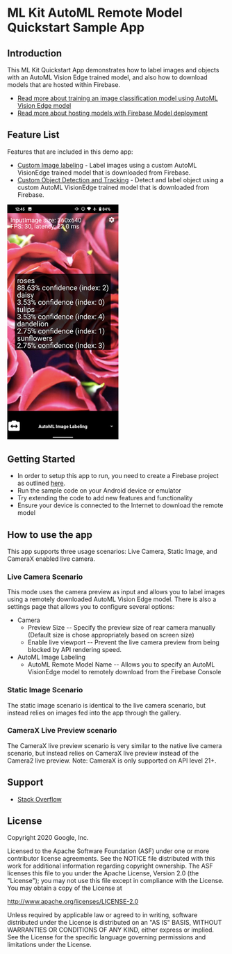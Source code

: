 # ML Kit AutoML Remote Model Quickstart Sample App

## Introduction

This ML Kit Quickstart App demonstrates how to label images and objects with an AutoML Vision Edge trained model, and also how to download models that are hosted within Firebase.
* [Read more about training an image classification model using AutoML Vision Edge model](https://firebase.google.com/docs/ml/automl-image-labeling)
* [Read more about hosting models with Firebase Model deployment](https://firebase.google.com/docs/ml/manage-hosted-models)

## Feature List
Features that are included in this demo app:
* [Custom Image labeling](https://developers.google.com/ml-kit/vision/image-labeling/custom-models/android) - Label images using a custom AutoML VisionEdge trained model that is downloaded from Firebase.
* [Custom Object Detection and Tracking](https://developers.google.com/ml-kit/vision/object-detection/custom-models/android) - Detect and label object using a custom AutoML VisionEdge trained model that is downloaded from Firebase.

<img src="../screenshots/automl-quickstart.png" width="256"/>

## Getting Started

* In order to setup this app to run, you need to create a Firebase project as outlined [here](https://firebase.google.com/docs/android/setup).
* Run the sample code on your Android device or emulator
* Try extending the code to add new features and functionality
* Ensure your device is connected to the Internet to download the remote model

## How to use the app
This app supports three usage scenarios: Live Camera, Static Image, and CameraX enabled live camera.

### Live Camera Scenario
This mode uses the camera preview as input and allows you to label images using a remotely downloaded AutoML Vision Edge model. There is also a settings page that allows you to configure several options:
* Camera
    * Preview Size -- Specify the preview size of rear camera manually (Default size is chose appropriately based on screen size)
    * Enable live viewport -- Prevent the live camera preview from being blocked by API rendering speed.
* AutoML Image Labeling
    * AutoML Remote Model Name -- Allows you to specify an AutoML VisionEdge model to remotely download from the Firebase Console

### Static Image Scenario
The static image scenario is identical to the live camera scenario, but instead relies on images fed into the app through the gallery.

### CameraX Live Preview scenario
The CameraX live preview scenario is very similar to the native live camera scenario, but instead relies on CameraX live preview instead of the Camera2 live preview. Note: CameraX is only supported on API level 21+.


## Support

* [Stack Overflow](https://stackoverflow.com/questions/tagged/google-mlkit)

## License

Copyright 2020 Google, Inc.

Licensed to the Apache Software Foundation (ASF) under one or more contributor
license agreements.  See the NOTICE file distributed with this work for
additional information regarding copyright ownership.  The ASF licenses this
file to you under the Apache License, Version 2.0 (the "License"); you may not
use this file except in compliance with the License.  You may obtain a copy of
the License at

  http://www.apache.org/licenses/LICENSE-2.0

Unless required by applicable law or agreed to in writing, software
distributed under the License is distributed on an "AS IS" BASIS, WITHOUT
WARRANTIES OR CONDITIONS OF ANY KIND, either express or implied.  See the
License for the specific language governing permissions and limitations under
the License.
